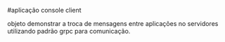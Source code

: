 #aplicação console client

objeto demonstrar a troca de mensagens entre aplicações no servidores utilizando padrão grpc para comunicação.